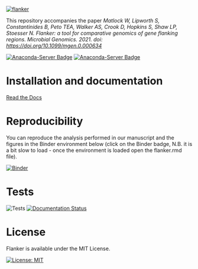 [![flanker](https://github.com/wtmatlock/flanker/blob/main/docs/frontpage.png)](https://flanker.readthedocs.io/en/latest/ "Read the Docs")

This repository accompanies the paper *Matlock W, Lipworth S, Constantinides B, Peto TEA, Walker AS, Crook D, Hopkins S, Shaw LP, Stoesser N.
                                       Flanker: a tool for comparative genomics of gene flanking regions.
                                       Microbial Genomics. 2021. doi: https://doi.org/10.1099/mgen.0.000634*
 
[![Anaconda-Server Badge](https://anaconda.org/bioconda/flanker/badges/downloads.svg)](https://anaconda.org/bioconda/flanker)
[![Anaconda-Server Badge](https://anaconda.org/bioconda/flanker/badges/latest_release_date.svg)](https://anaconda.org/bioconda/flanker)

# Installation and documentation
[Read the Docs](https://flanker.readthedocs.io/en/latest/)

# Reproducibility
You can reproduce the analysis performed in our manuscript and the figures in the Binder environment below (click on the Binder badge, N.B. it is a bit slow to load - once the environment is loaded open the flanker.rmd file).

[![Binder](https://mybinder.org/badge_logo.svg)](https://mybinder.org/v2/gh/samlipworth/Flanker-Reproducible-Example/main?urlpath=rstudio)

 # Tests
 ![Tests](https://github.com/wtmatlock/flanker/actions/workflows/test.yml/badge.svg)
 [![Documentation Status](https://readthedocs.org/projects/flanker/badge/?version=latest)](https://flanker.readthedocs.io/en/latest/?badge=latest)
 
 # License
 Flanker is available under the MIT License.
 
 [![License: MIT](https://img.shields.io/badge/License-MIT-yellow.svg)](https://opensource.org/licenses/MIT)

